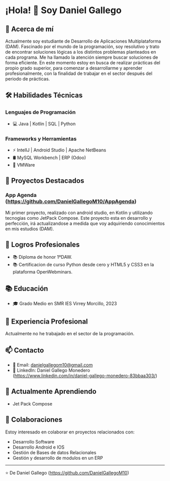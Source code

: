 # ¡Hola! 👋 Soy Daniel Gallego

## 🚀 Acerca de mí
Actualmente soy estudiante de Desarrollo de Aplicaciones Multiplataforma (DAM). 
Fascinado por el mundo de la programación, soy resolutivo y trato de encontrar soluciones lógicas a los distintos problemas planteados en cada programa.
Me ha llamado la atención siempre buscar soluciones de forma eficiente.
En este momento estoy en busca de realizar prácticas del propio grado superior, para comenzar a desarrollarme y aprender profesionalmente, con la finalidad de trabajar en el sector después del periodo de prácticas.

## 🛠️ Habilidades Técnicas
### Lenguajes de Programación
- 💻 Java | Kotlin | SQL | Python
  
### Frameworks y Herramientas
- ⚡ IntelIJ | Android Studio | Apache NetBeans
- 🛢️ MySQL Workbench | ERP (Odoo)
- 🔧 VMWare

## 🌟 Proyectos Destacados
### App Agenda (https://github.com/DanielGallegoM10/AppAgenda)
Mi primer proyecto, realizado con android studio, en Kotlin y utilizando tecnogias como JetPack Compose.
Este proyecto esta en desarrollo y perfección, irá actualizandose a medida que voy adquiriendo conocimientos en mis estudios (DAM).

## 🎯 Logros Profesionales
- 📚 Diploma de honor 1ºDAW.
- 📚 Certificacion de curso Python desde cero y HTML5 y CSS3 en la plataforma OpenWebminars.

## 📚 Educación
- 🎓 Grado Medio en SMR
  IES Virrey Morcillo, 2023

## 💼 Experiencia Profesional
Actualmente no he trabajado en el sector de la programación.

## 📫 Contacto
- 📧 Email: danielgallegom10@gmail.com
- 🔗 LinkedIn: Daniel Gallego Monedero (https://www.linkedin.com/in/daniel-gallego-monedero-83bbaa303/)

## 🌱 Actualmente Aprendiendo
- Jet Pack Compose

## 👯 Colaboraciones
Estoy interesado en colaborar en proyectos relacionados con:
- Desarrollo Software
- Desarrollo Android e IOS
- Gestión de Bases de datos Relacionales
- Gestión y desarrollo de modulos en un ERP

---
⭐️ De Daniel Gallego (https://github.com/DanielGallegoM10)

